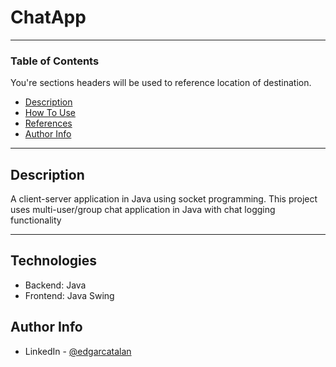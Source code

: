 # ChatApp
---

### Table of Contents
You're sections headers will be used to reference location of destination.

- [Description](#description)
- [How To Use](#how-to-use)
- [References](#references)
- [Author Info](#author-info)

---

## Description

A client-server application in Java using socket programming. This project uses multi-user/group chat application in Java with chat logging functionality

---

## Technologies

- Backend: Java
- Frontend: Java Swing

## Author Info

- LinkedIn - [@edgarcatalan](https://www.linkedin.com/in/edgarcatalan10/)
